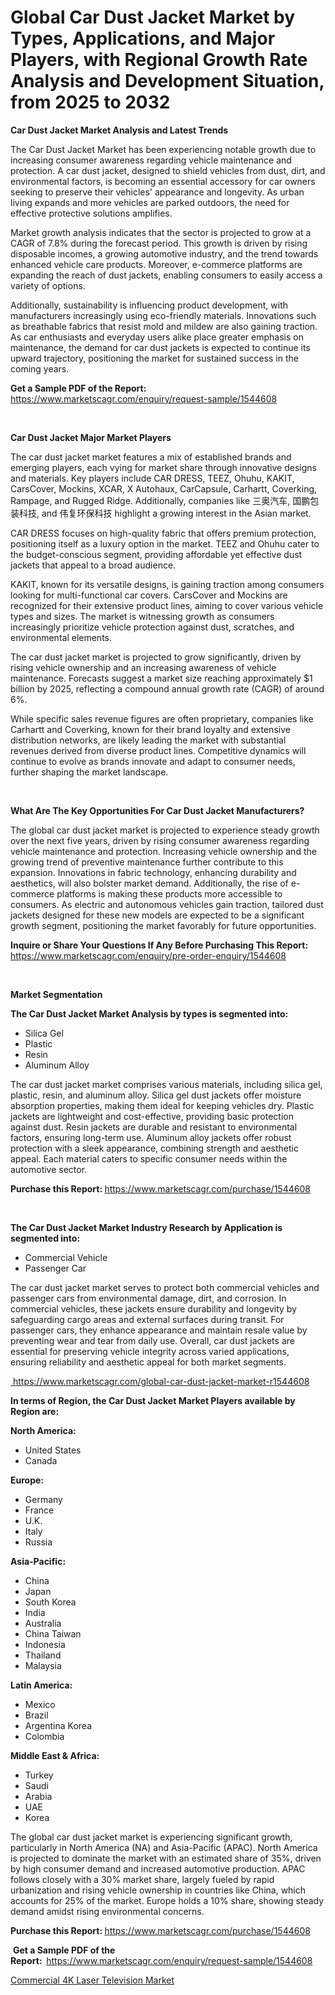 <p><h1>Global Car Dust Jacket Market by Types, Applications, and Major Players, with Regional Growth Rate Analysis and Development Situation, from 2025 to 2032</h1></p><p><strong>Car Dust Jacket Market Analysis and Latest Trends</strong></p>
<p><p>The Car Dust Jacket Market has been experiencing notable growth due to increasing consumer awareness regarding vehicle maintenance and protection. A car dust jacket, designed to shield vehicles from dust, dirt, and environmental factors, is becoming an essential accessory for car owners seeking to preserve their vehicles' appearance and longevity. As urban living expands and more vehicles are parked outdoors, the need for effective protective solutions amplifies.</p><p>Market growth analysis indicates that the sector is projected to grow at a CAGR of 7.8% during the forecast period. This growth is driven by rising disposable incomes, a growing automotive industry, and the trend towards enhanced vehicle care products. Moreover, e-commerce platforms are expanding the reach of dust jackets, enabling consumers to easily access a variety of options. </p><p>Additionally, sustainability is influencing product development, with manufacturers increasingly using eco-friendly materials. Innovations such as breathable fabrics that resist mold and mildew are also gaining traction. As car enthusiasts and everyday users alike place greater emphasis on maintenance, the demand for car dust jackets is expected to continue its upward trajectory, positioning the market for sustained success in the coming years.</p></p>
<p><strong>Get a Sample PDF of the Report:&nbsp;</strong> <a href="https://www.marketscagr.com/enquiry/request-sample/1544608?utm_campaign=2246&utm_medium=2&utm_source=Github&utm_content=ia&utm_term=09022025&utm_id=car-dust-jacket">https://www.marketscagr.com/enquiry/request-sample/1544608</a></p>
<p>&nbsp;</p>
<p><strong>Car Dust Jacket Major Market Players</strong></p>
<p><p>The car dust jacket market features a mix of established brands and emerging players, each vying for market share through innovative designs and materials. Key players include CAR DRESS, TEEZ, Ohuhu, KAKIT, CarsCover, Mockins, XCAR, X Autohaux, CarCapsule, Carhartt, Coverking, Rampage, and Rugged Ridge. Additionally, companies like 三奥汽车, 国鹏包装科技, and 伟复环保科技 highlight a growing interest in the Asian market.</p><p>CAR DRESS focuses on high-quality fabric that offers premium protection, positioning itself as a luxury option in the market. TEEZ and Ohuhu cater to the budget-conscious segment, providing affordable yet effective dust jackets that appeal to a broad audience.</p><p>KAKIT, known for its versatile designs, is gaining traction among consumers looking for multi-functional car covers. CarsCover and Mockins are recognized for their extensive product lines, aiming to cover various vehicle types and sizes. The market is witnessing growth as consumers increasingly prioritize vehicle protection against dust, scratches, and environmental elements.</p><p>The car dust jacket market is projected to grow significantly, driven by rising vehicle ownership and an increasing awareness of vehicle maintenance. Forecasts suggest a market size reaching approximately $1 billion by 2025, reflecting a compound annual growth rate (CAGR) of around 6%.</p><p>While specific sales revenue figures are often proprietary, companies like Carhartt and Coverking, known for their brand loyalty and extensive distribution networks, are likely leading the market with substantial revenues derived from diverse product lines. Competitive dynamics will continue to evolve as brands innovate and adapt to consumer needs, further shaping the market landscape.</p></p>
<p>&nbsp;</p>
<p><strong>What Are The Key Opportunities For Car Dust Jacket Manufacturers?</strong></p>
<p><p>The global car dust jacket market is projected to experience steady growth over the next five years, driven by rising consumer awareness regarding vehicle maintenance and protection. Increasing vehicle ownership and the growing trend of preventive maintenance further contribute to this expansion. Innovations in fabric technology, enhancing durability and aesthetics, will also bolster market demand. Additionally, the rise of e-commerce platforms is making these products more accessible to consumers. As electric and autonomous vehicles gain traction, tailored dust jackets designed for these new models are expected to be a significant growth segment, positioning the market favorably for future opportunities.</p></p>
<p><strong>Inquire or Share Your Questions If Any Before Purchasing This Report:</strong> <a href="https://www.marketscagr.com/enquiry/pre-order-enquiry/1544608?utm_campaign=2246&utm_medium=2&utm_source=Github&utm_content=ia&utm_term=09022025&utm_id=car-dust-jacket">https://www.marketscagr.com/enquiry/pre-order-enquiry/1544608</a></p>
<p>&nbsp;</p>
<p><strong>Market Segmentation</strong></p>
<p><strong>The Car Dust Jacket Market Analysis by types is segmented into:</strong></p>
<p><ul><li>Silica Gel</li><li>Plastic</li><li>Resin</li><li>Aluminum Alloy</li></ul></p>
<p><p>The car dust jacket market comprises various materials, including silica gel, plastic, resin, and aluminum alloy. Silica gel dust jackets offer moisture absorption properties, making them ideal for keeping vehicles dry. Plastic jackets are lightweight and cost-effective, providing basic protection against dust. Resin jackets are durable and resistant to environmental factors, ensuring long-term use. Aluminum alloy jackets offer robust protection with a sleek appearance, combining strength and aesthetic appeal. Each material caters to specific consumer needs within the automotive sector.</p></p>
<p><strong>Purchase this Report:&nbsp;</strong><a href="https://www.marketscagr.com/purchase/1544608?utm_campaign=2246&utm_medium=2&utm_source=Github&utm_content=ia&utm_term=09022025&utm_id=car-dust-jacket">https://www.marketscagr.com/purchase/1544608</a></p>
<p>&nbsp;</p>
<p><strong>The Car Dust Jacket Market Industry Research by Application is segmented into:</strong></p>
<p><ul><li>Commercial Vehicle</li><li>Passenger Car</li></ul></p>
<p><p>The car dust jacket market serves to protect both commercial vehicles and passenger cars from environmental damage, dirt, and corrosion. In commercial vehicles, these jackets ensure durability and longevity by safeguarding cargo areas and external surfaces during transit. For passenger cars, they enhance appearance and maintain resale value by preventing wear and tear from daily use. Overall, car dust jackets are essential for preserving vehicle integrity across varied applications, ensuring reliability and aesthetic appeal for both market segments.</p></p>
<p><a href="https://www.marketscagr.com/global-car-dust-jacket-market-r1544608?utm_campaign=2246&utm_medium=2&utm_source=Github&utm_content=ia&utm_term=09022025&utm_id=car-dust-jacket">&nbsp;https://www.marketscagr.com/global-car-dust-jacket-market-r1544608</a></p>
<p><strong>In terms of Region, the Car Dust Jacket Market Players available by Region are:</strong></p>
<p>
    <p> <strong> North America: </strong>
        <ul>
            <li>United States</li>
            <li>Canada</li>
        </ul>
        </p> 
    <p> <strong> Europe: </strong>
        <ul>
            <li>Germany</li>
            <li>France</li>
            <li>U.K.</li>
            <li>Italy</li>
            <li>Russia</li>
        </ul>
        </p> 
    <p> <strong> Asia-Pacific: </strong>
        <ul>
            <li>China</li>
            <li>Japan</li>
            <li>South Korea</li>
            <li>India</li>
            <li>Australia</li>
            <li>China Taiwan</li>
            <li>Indonesia</li>
            <li>Thailand</li>
            <li>Malaysia</li>
        </ul>
        </p> 
    <p> <strong> Latin America: </strong>
        <ul>
            <li>Mexico</li>
            <li>Brazil</li>
            <li>Argentina Korea</li>
            <li>Colombia</li>
        </ul>
        </p> 
    <p> <strong> Middle East & Africa: </strong>
        <ul>
            <li>Turkey</li>
            <li>Saudi</li>
            <li>Arabia</li>
            <li>UAE</li>
            <li>Korea</li>
        </ul>
    </p>
    </p>
<p><p>The global car dust jacket market is experiencing significant growth, particularly in North America (NA) and Asia-Pacific (APAC). North America is projected to dominate the market with an estimated share of 35%, driven by high consumer demand and increased automotive production. APAC follows closely with a 30% market share, largely fueled by rapid urbanization and rising vehicle ownership in countries like China, which accounts for 25% of the market. Europe holds a 10% share, showing steady demand amidst rising environmental concerns.</p></p>
<p><strong>Purchase this Report: </strong><a href="https://www.marketscagr.com/purchase/1544608?utm_campaign=2246&utm_medium=2&utm_source=Github&utm_content=ia&utm_term=09022025&utm_id=car-dust-jacket">https://www.marketscagr.com/purchase/1544608</a></p>
<p>&nbsp;<strong>Get a Sample PDF of the Report:&nbsp;&nbsp;</strong><a href="https://www.marketscagr.com/enquiry/request-sample/1544608?utm_campaign=2246&utm_medium=2&utm_source=Github&utm_content=ia&utm_term=09022025&utm_id=car-dust-jacket">https://www.marketscagr.com/enquiry/request-sample/1544608</a></p>
<p><strong></strong></p>
<p><p><a href="https://github.com/alberthagorsuch/Market-Research-Report-List-1/blob/main/commercial-4k-laser-television-market.md?utm_campaign=2246&utm_medium=2&utm_source=Github&utm_content=ia&utm_term=09022025&utm_id=car-dust-jacket">Commercial 4K Laser Television Market</a></p></p>